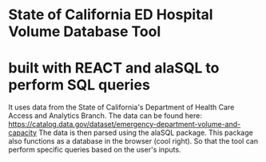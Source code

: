 # State of California ED Hospital Volume Database Tool
# built with REACT and alaSQL to perform SQL queries


It uses data from the State of California's Department of Health Care Access and Analytics Branch. The data can be found here: https://catalog.data.gov/dataset/emergency-department-volume-and-capacity The data is then parsed using the alaSQL package. This package also functions as a database in the browser (cool right).      So that the tool can perform specific queries based on the user's inputs.